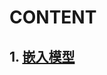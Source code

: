 # CONTENT
## 1. [嵌入模型](https://github.com/dazelu19/dazelu19.github.io/blob/main/doc/cn/TheEmbedding_cn.md "嵌入模型")



